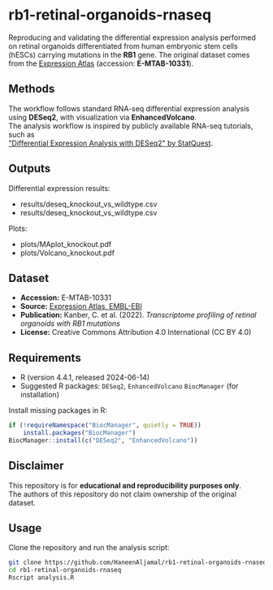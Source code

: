 # rb1-retinal-organoids-rnaseq
Reproducing and validating the differential expression analysis performed on retinal organoids differentiated from human embryonic stem cells (hESCs) carrying mutations in the **RB1** gene.    The original dataset comes from the [Expression Atlas](https://www.ebi.ac.uk/gxa/experiments/E-MTAB-10331/Results) (accession: **E-MTAB-10331**).

## Methods
The workflow follows standard RNA-seq differential expression analysis using **DESeq2**, with visualization via **EnhancedVolcano**.  
The analysis workflow is inspired by publicly available RNA-seq tutorials, such as  
["Differential Expression Analysis with DESeq2" by StatQuest](https://www.youtube.com/watch?v=NGbZmlGLG5w).  

## Outputs
Differential expression results: 
- results/deseq_knockout_vs_wildtype.csv
- results/deseq_knockout_vs_wildtype.csv

Plots:
- plots/MAplot_knockout.pdf
- plots/Volcano_knockout.pdf

## Dataset
- **Accession:** E-MTAB-10331  
- **Source:** [Expression Atlas, EMBL-EBI](https://www.ebi.ac.uk/gxa/experiments/E-MTAB-10331/Results)  
- **Publication:** Kanber, C. et al. (2022). *Transcriptome profiling of retinal organoids with RB1 mutations*  
- **License:** Creative Commons Attribution 4.0 International (CC BY 4.0)


## Requirements
- R (version 4.4.1, released 2024-06-14)
- Suggested R packages:  `DESeq2`, `EnhancedVolcano`  `BiocManager` (for installation)

Install missing packages in R:

```r
if (!requireNamespace("BiocManager", quietly = TRUE))
    install.packages("BiocManager")
BiocManager::install(c("DESeq2", "EnhancedVolcano"))
```
## Disclaimer
This repository is for **educational and reproducibility purposes only**.  
The authors of this repository do not claim ownership of the original dataset.

  ## Usage

Clone the repository and run the analysis script:

```bash
git clone https://github.com/HaneenAljamal/rb1-retinal-organoids-rnaseq.git
cd rb1-retinal-organoids-rnaseq
Rscript analysis.R


